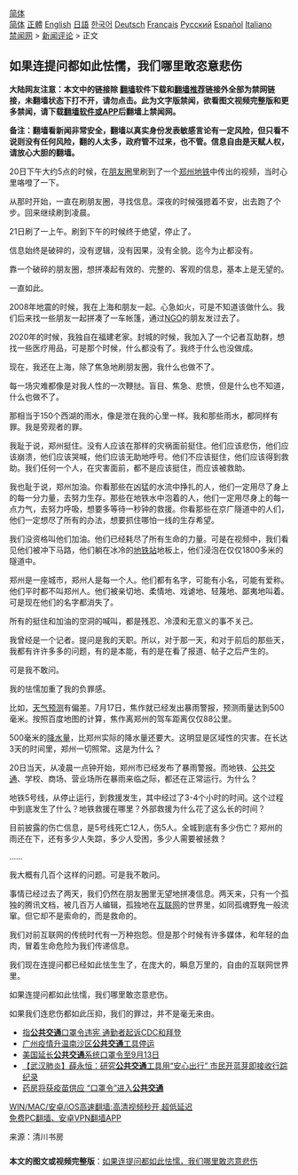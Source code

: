  <!-- 面包屑导航 --> <div class="breadcrumb"><!-- GTranslate: https://gtranslate.io/ -->  <div class="switcher notranslate">  <div class="selected">  <a href="#" onclick="return false;"> 简体</a>  </div>  <div class="option">  <a href="https://www.bannedbook.org" onclick="doGTranslate('zh-CN|zh-CN');jQuery('div.switcher div.selected a').html(jQuery(this).html());return false;" title="简体中文" class="nturl selected"> 简体</a>  <a href="https://www.bannedbook.org/zh-tw/" onclick="doGTranslate('zh-CN|zh-TW');jQuery('div.switcher div.selected a').html(jQuery(this).html());return false;" title="繁體中文" class="nturl"> 正體</a>  <a href="https://www.bannedbook.org/en/" onclick="doGTranslate('zh-CN|en');jQuery('div.switcher div.selected a').html(jQuery(this).html());return false;" title="English" class="nturl"> English</a>  <a href="https://www.bannedbook.org/ja/" onclick="doGTranslate('zh-CN|ja');jQuery('div.switcher div.selected a').html(jQuery(this).html());return false;" title="日本語" class="nturl"> 日語</a>  <a href="https://www.bannedbook.org/ko/" onclick="doGTranslate('zh-CN|ko');jQuery('div.switcher div.selected a').html(jQuery(this).html());return false;" title="한국어" class="nturl"> 한국어</a>  <a href="https://www.bannedbook.org/de/" onclick="doGTranslate('zh-CN|de');jQuery('div.switcher div.selected a').html(jQuery(this).html());return false;" title="Deutsch" class="nturl"> Deutsch</a>  <a href="https://www.bannedbook.org/fr/" onclick="doGTranslate('zh-CN|fr');jQuery('div.switcher div.selected a').html(jQuery(this).html());return false;" title="Français" class="nturl"> Français</a>  <a href="https://www.bannedbook.org/ru/" onclick="doGTranslate('zh-CN|ru');jQuery('div.switcher div.selected a').html(jQuery(this).html());return false;" title="Русский" class="nturl"> Русский</a>  <a href="https://www.bannedbook.org/es/" onclick="doGTranslate('zh-CN|es');jQuery('div.switcher div.selected a').html(jQuery(this).html());return false;" title="Español" class="nturl"> Español</a>  <a href="https://www.bannedbook.org/it/" onclick="doGTranslate('zh-CN|it');jQuery('div.switcher div.selected a').html(jQuery(this).html());return false;" title="Italiano" class="nturl"> Italiano</a>  </div>  </div>      <div class='breadcrumb-sub'><!-- Breadcrumb NavXT 6.3.0 --> <a href="https://www.bannedbook.org/" class="home">禁闻网</a> &gt; <a href="https://www.bannedbook.org/bnews/comments/" class="category">新闻评论</a> &gt; 正文</div></div><h2>如果连提问都如此怯懦，我们哪里敢恣意悲伤</h2> <p class="notice"><b>大陆网友注意：本文中的链接除 <a href="https://github.com/bannedbook/fanqiang" >翻墙</a>软件下载和<a href="https://github.com/killgcd/justmysocks/blob/master/README.md">翻墙推荐</a>链接外全部为禁网链接，未翻墙状态下打不开，请勿点击。此为文字版禁闻，欲看图文视频完整版和更多禁闻，请下载<a href="https://github.com/bannedbook/fanqiang">翻墙软件或APP</a>后翻墙上禁闻网。</p><p>备注：翻墙看新闻非常安全，翻墙以真实身份发表敏感言论有一定风险，但只看不说则没有任何风险，翻的人太多，政府管不过来，也不管。信息自由是天赋人权，请放心大胆的翻墙。</b></p>  <div class="entry"> <p>20日下午大约5点的时候，在<a href="https://www.bannedbook.org/bnews/tag/%e6%9c%8b%e5%8f%8b%e5%9c%88/" class="st_tag internal_tag" rel="tag" title="标签 朋友圈 下的日志">朋友圈</a>里刷到了一个<a href="https://www.bannedbook.org/bnews/tag/%e9%83%91%e5%b7%9e/" class="st_tag internal_tag" rel="tag" title="标签 郑州 下的日志">郑州</a><a href="https://www.bannedbook.org/bnews/tag/%e5%9c%b0%e9%93%81/" class="st_tag internal_tag" rel="tag" title="标签 地铁 下的日志">地铁</a>中传出的视频，当时心里咯噔了一下。</p> <p>从那时开始，一直在刷朋友圈，寻找信息。深夜的时候强摁着不安，出去跑了个步。回来继续刷到凌晨。</p> <p>21日刷了一上午。刷到下午的时候终于绝望，停止了。</p> <p>信息始终是破碎的，没有逻辑，没有因果，没有全貌。迄今为止都没有。</p> <p>靠一个破碎的朋友圈，想拼凑起有效的、完整的、客观的信息，基本上是无望的。</p> <p>一直如此。</p> <p>2008年地震的时候，我在上海和朋友一起。心急如火，可是不知道该做什么。我们后来找一些朋友一起拼凑了一车帐篷，通过<a href="https://www.bannedbook.org/bnews/tag/ngo/" class="st_tag internal_tag" rel="tag" title="标签 NGO 下的日志">NGO</a>的朋友发过去了。</p> <p>2020年的时候，我独自在福建老家。封城的时候，我加入了一个记者互助群，想找一些医疗用品，可是那个时候，什么都没有了。我终于什么也没做成。</p>  <p>现在，我还在上海，除了焦急地刷朋友圈，我什么也做不了。</p> <p>每一场灾难都像是对我人性的一次鞭挞。盲目、焦急、悲愤，但是什么也不知道，什么也做不了。</p> <p>那相当于150个西湖的雨水，像是泄在我的心里一样。我和那些雨水，都同样有罪。我是旁观者的罪。</p> <p>我耻于说，郑州挺住。没有人应该在那样的灾祸面前挺住。他们应该悲伤，他们应该崩溃，他们应该哭喊，他们应该无助地呼号。他们不应该挺住，他们应该得到救助。我们任何一个人，在灾害面前，都不是应该挺住，而应该被救助。</p> <p>我也耻于说，郑州加油。你看那些在凶猛的水流中挣扎的人，他们一定用尽了身上的每一分力量，去努力生存。那些在地铁水中泡着的人，他们一定用尽身上的每一点力气，去努力呼吸，想要多等待一秒钟的救援。你看那些在京广隧道中的人们，他们一定想尽了所有的办法，想要抓住哪怕一线的生存希望。</p> <p>我们没资格叫他们加油。他们已经耗尽了所有生命的力量。可是在视频中，我们看见他们被冲下马路，他们躺在冰冷的<a href="https://www.bannedbook.org/bnews/tag/%E5%9C%B0%E9%93%81%E7%AB%99/" class="st_tag internal_tag" rel="tag" title="标签 地铁站 下的日志">地铁站</a>地板上，他们浸泡在仅仅1800多米的隧道中。</p> <p>郑州是一座城市，郑州人是每一个人。他们都有名字，可能有小名，可能有爱称。他们平时都不叫郑州人。他们被亲切地、柔情地、戏谑地、轻蔑地、鄙夷地叫着。可是现在他们的名字都消失了。</p> <p>所有的挺住和加油的空洞的喊叫，都是残忍、冷漠和无意义的事不关己。</p>  <p>我曾经是一个记者。提问是我的天职。所以，对于那一天，和对于前后的那些天，我都有许许多多的问题，有的是本能，有的是在看了报道、帖子之后产生的。</p> <p>可是我不敢问。</p> <p>我的怯懦加重了我的负罪感。</p> <p>比如，<a href="https://www.bannedbook.org/bnews/tag/%E5%A4%A9%E6%B0%94%E9%A2%84%E6%B5%8B/" class="st_tag internal_tag" rel="tag" title="标签 天气预测 下的日志">天气预测</a>有偏差。7月17日，焦作就已经发出暴雨警报，预测雨量达到500毫米。按照百度地图的计算，焦作离郑州的驾车距离仅仅88公里。</p> <p>500毫米的<a href="https://www.bannedbook.org/bnews/tag/%E9%99%8D%E6%B0%B4%E9%87%8F/" class="st_tag internal_tag" rel="tag" title="标签 降水量 下的日志">降水量</a>，比郑州实际的降水量还要大。这明显是区域性的灾害。在长达3天的时间里，郑州一切照常。这是为什么？</p> <p>20日当天，从凌晨一点钟开始，郑州市已经发布了暴雨警报。而地铁、<a href="https://www.bannedbook.org/bnews/tag/%E5%85%AC%E5%85%B1%E4%BA%A4%E9%80%9A/" class="st_tag internal_tag" rel="tag" title="标签 公共交通 下的日志">公共交通</a>、学校、商场、营业场所在暴雨来临之际，都还在正常运行。为什么？</p> <p>地铁5号线，从停止运行，到救援发生，其中经过了3-4个小时的时间。这个过程中到底发生了什么？地铁救援在哪里？外部救援为什么花了这么长的时间？</p> <p>目前披露的伤亡信息，是5号线死亡12人，伤5人。全城到底有多少伤亡？郑州的雨还在下，还有多少人失踪，多少人受困，多少人需要被拯救？</p>  <p>……</p> <p>我大概有几百个这样的问题。可是我不敢问。</p> <p>事情已经过去了两天，我们仍然在朋友圈里无望地拼凑信息。两天来，只有一个孤独的腾讯文档，被几百万人编辑，孤独地在<a href="https://www.bannedbook.org/bnews/tag/%e4%ba%92%e8%81%94%e7%bd%91/" class="st_tag internal_tag" rel="tag" title="标签 互联网 下的日志">互联网</a>的世界里，如同孤魂野鬼一般流窜。但它却不是索命的，而是救命的。</p> <p>我们对前互联网的传统时代有一万种抱怨。但是那个时候有许多媒体，和年轻的血肉，冒着生命危险为我们传递信息。</p> <p>我们现在连提问都已经如此怯生生了，在庞大的，瞬息万里的，自由的互联网世界里。</p> <p>如果连提问都如此怯懦，我们哪里敢恣意悲伤。</p> <p>如果我们连悲伤都如此压抑，我们的罪过，并不是毫无来由。</p> <ul class='op-related-articles' title='相关阅读'> <li><a href='https://www.bannedbook.org/bnews/cnnews/20210610/1564108.html' target='_blank'>指<b>公共交通</b>口罩令违宪 通勤者起诉CDC和拜登</a></li> <li><a href='https://www.bannedbook.org/bnews/baitai/20210605/1561018.html' target='_blank'>广州疫情升温南沙区<b>公共交通</b>工具停运</a></li> <li><a href='https://www.bannedbook.org/bnews/baitai/20210501/1537503.html' target='_blank'>美国延长<b>公共交通</b>系统口罩令至9月13日</a></li> <li><a href='https://www.bannedbook.org/bnews/comments/20210307/1500229.html' target='_blank'>【武汉肺炎】薛永恒：研究<b>公共交通</b>工具用“安心出行” 市民开蓝芽即接收行踪纪录</a></li> <li><a href='https://www.bannedbook.org/bnews/worldnews/usa/20210204/1481090.html' target='_blank'>药房将获疫苗供应 “口罩令”进入<b>公共交通</b></a></li> </ul> <p class="texttj"> <a href="https://github.com/bannedbook/fanqiang/wiki/V2ray%E6%9C%BA%E5%9C%BA" target="_blank">WIN/MAC/安卓/iOS高速翻墙:高清视频秒开,超低延迟</a><br/> <a href="https://github.com/bannedbook/fanqiang/wiki/%E7%A6%81%E9%97%BB%E7%BD%91%E5%AE%89%E5%8D%93%E7%BF%BB%E5%A2%99%E6%96%B0%E9%97%BBAPP" target="_blank">免费PC翻墙、安卓VPN翻墙APP</a></p> <p> 来源：清川书房 </p><a name='sharetosocial'></a>  <div style="margin-bottom:5px;padding-bottom:5px;clear:both"> <div id="archive-pix-1" class="banner-ads"> <!-- AuctionX Display platform tag START --> <div id="26318x728x90x621x_ADSLOT2" clicktrack="%%CLICK_URL_ESC%%"></div> <!-- AuctionX Display platform tag END --> </div> <div id="archive-pix-2" class="banner-ads"> <!-- AuctionX Display platform tag START --> <div id="26315x300x250x621x_ADSLOT2" clicktrack="%%CLICK_URL_ESC%%"></div> <!-- AuctionX Display platform tag END --> </div> </div>  <div id="archive-pix-1" class="banner-ads"> <!-- AuctionX Display platform tag START --> <div id="26318x728x90x621x_ADSLOT3" clicktrack="%%CLICK_URL_ESC%%"></div> <!-- AuctionX Display platform tag END --> </div> <div><b>本文的图文或视频完整版</b>：<a href='https://www.bannedbook.org/bnews/comments/20210725/1593985.html'>如果连提问都如此怯懦，我们哪里敢恣意悲伤</a></div>  </div><!--END ENTRY--> 